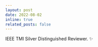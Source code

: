 ```yaml
---
layout: post
date: 2022-08-02
inline: true
related_posts: false
---
```


IEEE TMI Silver Distinguished Reviewer. :sparkles: 
<!-- :smile: -->
